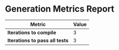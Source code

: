 # Generation Metrics Report

| Metric                          | Value     |
|---------------------------------|-----------|
| **Iterations to  compile**      | 3         |
| **Iterations to pass all tests**| 3         |

